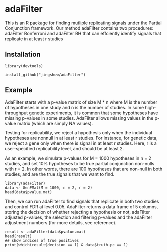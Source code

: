 # adaFilter

This is an R package for finding mutliple replicating signals under the Partial Conjunction framework. Our method adaFilter contains two procedures: adaFilter Bonferroni and adaFilter BH that can effciently identify signals that replicate in at least r studies


## Installation
```{r}
library(devtools)

install_github("jingshuw/adaFilter")
```

## Example
AdaFilter starts with a p-value matrix of size M * n where M is the number of hypotheses in one study and n is the number of studies. In some high-throughput genetic experiments, it is common that some hypotheses have missing p-values in some studies. AdaFilter allows missing values in the p-value matrix (which are simply NA values).

Testing for replicability, we reject a hypothesis only when the individual hypotheses are nonnull in at least r studies. For instance, for genetic data, we reject a gene only when there is signal in at least r studies. Here, r is a user-specified replicability level, and should be at least 2.

As an example, we simulate p-values for M = 1000 hypotheses in n = 2 studies, and set 10% hypotheses to be true partial conjunction non-nulls with r = 2. In other words, there are 100 hypotheses that are non-null in both studies, and are the true signals that we want to find.
```{r}
library(adaFilter)
data <- GenPMat(M = 1000, n = 2, r = 2)
head(data$pvalue.mat)
```
Then, we can run adaFilter to find signals that replicate in both two studies and control FDR at level 0.05. AdaFilter returns a data frame of 5 columns, storing the decision of whether rejecting a hypothesis or not, adaFilter adjusted p-values, the selection and filtering p-values and the adaFilter adjustment numbers (for more details, see reference). 
```{r}
result <- adaFilter(data$pvalue.mat)
head(result)
## show indices of true positives
print(which(result$decision == 1) & data$truth.pc == 1)
```
